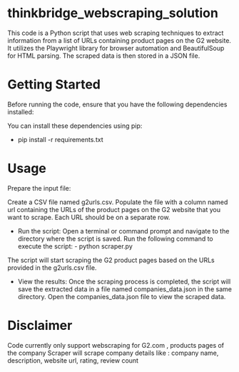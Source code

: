 # thinkbridge_webscraping_solution

This code is a Python script that uses web scraping techniques to extract information from a list of URLs containing product pages on the G2 website. It utilizes the Playwright library for browser automation and BeautifulSoup for HTML parsing. The scraped data is then stored in a JSON file.

# Getting Started
Before running the code, ensure that you have the following dependencies installed:

You can install these dependencies using pip:
  - pip install -r requirements.txt


# Usage
Prepare the input file:

Create a CSV file named g2urls.csv.
Populate the file with a column named url containing the URLs of the product pages on the G2 website that you want to scrape. Each URL should be on a separate row.
- Run the script:
    Open a terminal or command prompt and navigate to the directory where the script is saved.
    Run the following command to execute the script:
        - python scraper.py

The script will start scraping the G2 product pages based on the URLs provided in the g2urls.csv file.

-   View the results:
    Once the scraping process is completed, the script will save the extracted data in a file named companies_data.json in the same directory.
    Open the companies_data.json file to view the scraped data.

# Disclaimer

Code currently only support webscraping for G2.com , products pages of the company
Scraper will scrape company details like : company name, description, website url, rating, review count 
